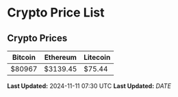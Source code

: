 # Crypto Price List

## Crypto Prices
| Bitcoin | Ethereum | Litecoin |
| ------- | -------- | -------- |
| $80967 | $3139.45 | $75.44 |
**Last Updated:** 2024-11-11 07:30 UTC
**Last Updated:** $DATE$
